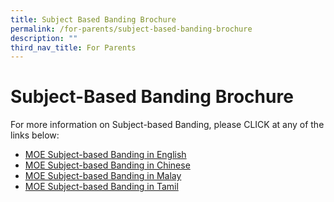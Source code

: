```yaml
---
title: Subject Based Banding Brochure
permalink: /for-parents/subject-based-banding-brochure
description: ""
third_nav_title: For Parents
---
```


# Subject-Based Banding Brochure

For more information on Subject-based Banding, please CLICK at any of the links below: 

* [MOE Subject-based Banding in English](/files/MOE_SBB_ENG_1%20Mar%202018%20(1).pdf)
* [MOE Subject-based Banding in Chinese](/files/MOE_SBB_CHI_1%20Mar%202018.pdf)
* [MOE Subject-based Banding in Malay](/files/MOE_SBB_ML_1%20Mar%202018.pdf)
* [MOE Subject-based Banding in Tamil](/files/MOE_SBB_TL_1%20Mar%202018.pdf)